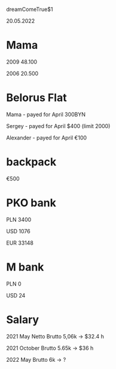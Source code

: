 
dreamComeTrue$1

20.05.2022

# Mama 

 2009 48.100

 2006 20.500 
 
# Belorus Flat
 Mama - payed for April 300BYN

 Sergey - payed for April $400 (limit 2000)
 
 Alexander - payed for April €100 

# backpack

€500
 
# PKO bank
 
 PLN 3400
 
 USD 1076
 
 EUR 33148
 
# M bank

PLN 0

USD 24

# Salary 

2021 May Netto Brutto 5,06k -> $32.4 h

2021 October Brutto 5.65k -> $36 h

2022 May Brutto 6k -> ?




